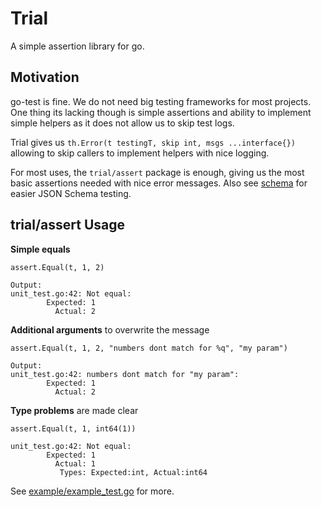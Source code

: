 # Trial

A simple assertion library for go.

## Motivation

go-test is fine. We do not need big testing frameworks for most projects. 
One thing its lacking though is simple assertions and ability to implement simple helpers as it does not allow us to skip
test logs.

Trial gives us `th.Error(t testingT, skip int, msgs ...interface{})` allowing to skip callers to implement helpers with nice logging.

For most uses, the `trial/assert` package is enough, giving us the most basic assertions needed with nice error messages. Also see [schema](https://github.com/jgroeneveld/schema) for easier JSON Schema testing.

## trial/assert Usage

**Simple equals**

```
assert.Equal(t, 1, 2)

Output:
unit_test.go:42: Not equal:
		Expected: 1
		  Actual: 2
```


**Additional arguments** to overwrite the message

```
assert.Equal(t, 1, 2, "numbers dont match for %q", "my param")

Output:
unit_test.go:42: numbers dont match for "my param":
		Expected: 1
		  Actual: 2
```


**Type problems** are made clear

```
assert.Equal(t, 1, int64(1))

unit_test.go:42: Not equal:
		Expected: 1
		  Actual: 1
		   Types: Expected:int, Actual:int64
```

See [example/example_test.go](example/example_test.go) for more.


